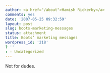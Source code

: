 ```yaml
---
author: <a href="/about">Hamish Rickerby</a>
comments: yes
date: '2007-05-25 09:32:59'
layout: post
slug: boots-marketing-messages
status: attachment
title: Boots’ marketing messages
wordpress_id: '218'
? ''
: - Uncategorized
---
```


Not for dudes.